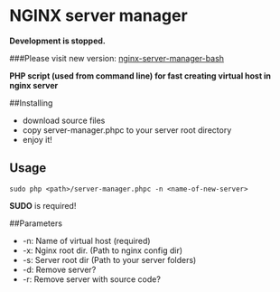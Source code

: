 # NGINX server manager

**Development is stopped.**

###Please visit new version: [nginx-server-manager-bash](https://github.com/jsifalda/nginx-server-manager-bash)

**PHP script (used from command line) for fast creating virtual host in nginx server**

##Installing
- download source files
- copy server-manager.phpc to your server root directory
- enjoy it!

## Usage
	
	sudo php <path>/server-manager.phpc -n <name-of-new-server>

**SUDO** is required!

##Parameters
- -n: Name of virtual host (required)
- -x: Nginx root dir. (Path to nginx config dir)
- -s: Server root dir (Path to your server folders)
- -d: Remove server?
- -r: Remove server with source code?